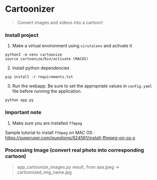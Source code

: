 # Cartoonizer

> Convert images and videos into a cartoon!


### Install project

1. Make a virtual environment using `virutalenv` and activate it
```
python3 -m venv cartoonize
source cartoonize/bin/activate (MACOS)

```
2. Install python dependencies
```
pip install -r requirements.txt
```
3. Run the webapp. Be sure to set the appropriate values in `config.yaml` file before running the application.
```
python app.py
```

### Important note 

1. Make sure you are installed `ffmpeg`

Sample tutorial to install `ffmpeg` on MAC OS : https://superuser.com/questions/624561/install-ffmpeg-on-os-x

### Processing Image (convert real photo into corresponding cartoon)
> app_cartoonize_images.py
result, from aaa.jpeg -> cartoonized_img_name.jpg

